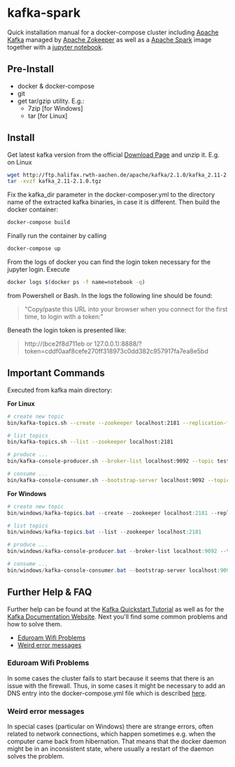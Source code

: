 # kafka-spark

Quick installation manual for a docker-compose cluster including [Apache Kafka](https://kafka.apache.org/) managed by [Apache Zokeeper](https://zookeeper.apache.org/) as well as a [Apache Spark](https://spark.apache.org/) image together with a [jupyter notebook](https://jupyter.org/).

## Pre-Install

  * docker & docker-compose
  * git
  * get tar/gzip utility. E.g.:
    * 7zip [for Windows]
    * tar [for Linux]

## Install

Get latest kafka version from the official [Download Page](https://www.apache.org/dyn/closer.cgi?path=/kafka/2.1.0/kafka_2.11-2.1.0.tgz) and unzip it. E.g. on Linux

```bash
wget http://ftp.halifax.rwth-aachen.de/apache/kafka/2.1.0/kafka_2.11-2.1.0.tgz
tar -xvzf kafka_2.11-2.1.0.tgz
```

Fix the kafka_dir parameter in the docker-composer.yml to the directory name of the extracted kafka binaries, in case it is different. Then build the docker container:

```bash
docker-compose build
```

Finally run the container by calling

```bash
docker-compose up
```

From the logs of docker you can find the login token necessary for the jupyter login. Execute

```bash
docker logs $(docker ps -f name=notebook -q)
```

from Powershell or Bash. In the logs the following line should be found:

> "Copy/paste this URL into your browser when you connect for the first time, to login with a token:"

Beneath the login token is presented like:

> http://(bce2f8d711eb or 127.0.0.1):8888/?token=cddf0aaf8cefe270ff318973c0dd382c957917fa7ea8e5bd

## Important Commands

Executed from kafka main directory:

**For Linux**

```bash
# create new topic
bin/kafka-topics.sh --create --zookeeper localhost:2181 --replication-factor 1 --partitions 1 --topic test

# list topics
bin/kafka-topics.sh --list --zookeeper localhost:2181

# produce ...
bin/kafka-console-producer.sh --broker-list localhost:9092 --topic test

# consume ...
bin/kafka-console-consumer.sh --bootstrap-server localhost:9092 --topic test --from-beginning
```

**For Windows**

```powershell
# create new topic
bin/windows/kafka-topics.bat --create --zookeeper localhost:2181 --replication-factor 1 --partitions 1 --topic test

# list topics
bin/windows/kafka-topics.bat --list --zookeeper localhost:2181

# produce ...
bin/windows/kafka-console-producer.bat --broker-list localhost:9092 --topic test

# consume ...
bin/windows/kafka-console-consumer.bat --bootstrap-server localhost:9092 --topic test --from-beginning
```

## Further Help & FAQ

Further help can be found at the [Kafka Quickstart Tutorial](https://kafka.apache.org/quickstart) as well as for the [Kafka Documentation Website](https://kafka.apache.org/). Next you'll find some common problems and how to solve them.

- [Eduroam Wifi Problems](#eduroam-wifi-problems)
- [Weird error messages](#weird-error-messages)

### Eduroam Wifi Problems

In some cases the cluster fails to start because it seems that there is an issue with the firewall. Thus, in some cases it might be necessary to add an DNS entry into the docker-compose.yml file which is described [here](https://docs.docker.com/compose/compose-file/#dns).

### Weird error messages

In special cases (particular on Windows) there are strange errors, often related to network connections, which happen sometimes e.g. when the computer came back from hibernation. That means that the docker daemon might be in an  inconsistent state, where usually a restart of the daemon solves the problem.
